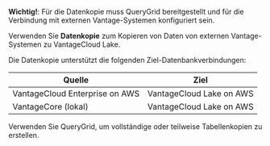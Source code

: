 **Wichtig!**: Für die Datenkopie muss QueryGrid bereitgestellt und für die Verbindung mit externen Vantage-Systemen konfiguriert sein.

Verwenden Sie **Datenkopie** zum Kopieren von Daten von externen Vantage-Systemen zu VantageCloud Lake.

Die Datenkopie unterstützt die folgenden Ziel-Datenbankverbindungen:

| Quelle                         | Ziel                     |
|--------------------------------|--------------------------|
| VantageCloud Enterprise on AWS | VantageCloud Lake on AWS |
| VantageCore (lokal)            | VantageCloud Lake on AWS |

Verwenden Sie QueryGrid, um vollständige oder teilweise Tabellenkopien zu erstellen.
